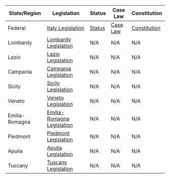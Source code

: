 | State/Region | Legislation | Status | Case Law | Constitution |
|--------------|-------------|--------|----------|--------------|
| Federal      | [Italy Legislation](https://www.normattiva.it/) | [Status](https://www.gazzettaufficiale.it/leggi) | [Case Law](https://www.cortecostituzionale.it/) | [Constitution](https://www.senato.it/documenti/repository/istituzione/costituzione_inglese.pdf) |
| Lombardy     | [Lombardy Legislation](https://www.consiglio.regione.lombardia.it/) | N/A | N/A | N/A |
| Lazio        | [Lazio Legislation](https://www.consiglio.regione.lazio.it/) | N/A | N/A | N/A |
| Campania     | [Campania Legislation](https://www.consiglio.regione.campania.it/) | N/A | N/A | N/A |
| Sicily       | [Sicily Legislation](https://www.ars.sicilia.it/) | N/A | N/A | N/A |
| Veneto       | [Veneto Legislation](https://www.consiglio.regione.veneto.it/) | N/A | N/A | N/A |
| Emilia-Romagna | [Emilia-Romagna Legislation](https://www.consiglio.regione.emilia-romagna.it/) | N/A | N/A | N/A |
| Piedmont     | [Piedmont Legislation](https://www.cr.piemonte.it/) | N/A | N/A | N/A |
| Apulia       | [Apulia Legislation](https://www.consiglio.puglia.it/) | N/A | N/A | N/A |
| Tuscany      | [Tuscany Legislation](https://www.consiglio.regione.toscana.it/) | N/A | N/A | N/A |